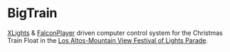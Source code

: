# BigTrain

[XLights](https://xlights.org/) & [FalconPlayer](https://falconchristmas.com/) driven computer control system for the Christmas Train Float in the [Los Altos-Mountain View Festival of Lights Parade](https://www.losaltosparade.org/).